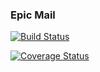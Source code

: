 ### Epic Mail

[![Build Status](https://travis-ci.org/eliemugenzi/epic-mail.svg?branch=develop)](https://travis-ci.org/eliemugenzi/epic-mail)

[![Coverage Status](https://coveralls.io/repos/github/eliemugenzi/epic-mail/badge.svg?branch=develop)](https://coveralls.io/github/eliemugenzi/epic-mail?branch=develop)
